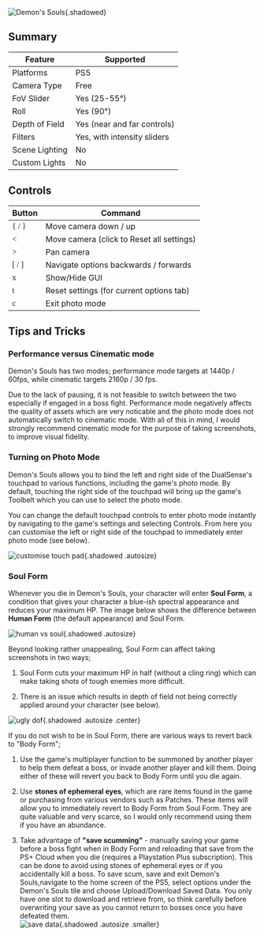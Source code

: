 ![Demon's Souls](Images\demonssouls_header.png "Shot by Wulfgaardian"){.shadowed}

## Summary

Feature | Supported
--|--
Platforms | PS5
Camera Type | Free
FoV Slider | Yes (25-55°)
Roll | Yes (90°)
Depth of Field | Yes (near and far controls)
Filters | Yes, with intensity sliders
Scene Lighting | No
Custom Lights | No

## Controls 

Button | Command
--|--
<font face="ControllerPS">{ / }</font> | Move camera down / up
<font face="ControllerPS"><</font> | Move camera (click to Reset all settings)
<font face="ControllerPS">></font> | Pan camera
<font face="ControllerPS">[ / ]</font> | Navigate options backwards / forwards
<font face="ControllerPS">x</font> | Show/Hide GUI
<font face="ControllerPS">t</font> | Reset settings (for current options tab)
<font face="ControllerPS">c</font> | Exit photo mode

## Tips and Tricks

### Performance versus Cinematic mode

Demon's Souls has two modes; performance mode targets at 1440p / 60fps, while cinematic targets 2160p / 30 fps.  

Due to the lack of pausing, it is not feasible to switch between the two especially if engaged in a boss fight. Performance mode negatively affects the quality of assets which are very noticable and the photo mode does not automatically switch to cinematic mode. With all of this in mind, I would strongly recommend cinematic mode for the purpose of taking screenshots, to improve visual fidelity.

### Turning on Photo Mode

Demon's Souls allows you to bind the left and right side of the DualSense's touchpad to various functions, including the game's photo mode. By default, touching the right side of the touchpad will bring up the game's Toolbelt which you can use to select the photo mode.

You can change the default touchpad controls to enter photo mode instantly by navigating to the game's settings and selecting Controls. From here you can customise the left or right side of the touchpad to immediately enter photo mode (see below).

![customise touch pad](https://i.imgur.com/IK5JEb5.jpg){.shadowed .autosize}

### Soul Form

Whenever you die in Demon's Souls, your character will enter <b>Soul Form</b>, a condition that gives your character a blue-ish spectral appearance and reduces your maximum HP. The image below shows the difference between <b>Human Form</b>  (the default appearance) and Soul Form.

![human vs soul](https://i.imgur.com/b8gdRCm.jpg){.shadowed .autosize}

 Beyond looking rather unappealing, Soul Form can affect taking screenshots in two ways;

1. Soul Form cuts your maximum HP in half (without a cling ring) which can make taking shots of tough enemies more difficult.

2. There is an issue which results in depth of field not being correctly applied around your character (see below).

![ugly dof](https://i.imgur.com/9zoDMyv.png){.shadowed .autosize .center}

If you do not wish to be in Soul Form, there are various ways to revert back to "Body Form";

1. Use the game's multiplayer function to be summoned by another player to help them defeat a boss, or invade another player and kill them. Doing either of these will revert you back to Body Form until you die again.

2. Use <B>stones of ephemeral eyes</b>, which are rare items found in the game or purchasing from various vendors such as Patches. These items will allow you to immediately revert to Body Form from Soul Form. They are quite valuable and very scarce, so I would only recommend using them if you have an abundance. 

3. Take advantage of <b>"save scumming"</b> - manually saving your game before a boss fight when in Body Form and reloading that save from the PS+ Cloud when you die (requires a Playstation Plus subscription). This can be done to avoid using stones of ephemeral eyes or if you accidentally kill a boss. To save scum, save and exit Demon's Souls,navigate to the home screen of the PS5, select options under the Demon's Souls tile and choose Upload/Download Saved Data. You only have one slot to download and retrieve from, so think carefully before overwriting your save as you cannot return to bosses once you have defeated them.  
![save data](https://i.imgur.com/xnDMlSe.png){.shadowed .autosize .smaller}
